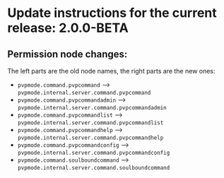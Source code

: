 # Update instructions for the current release: 2.0.0-BETA

## Permission node changes:
The left parts are the old node names, the right parts are the new ones:
* `pvpmode.command.pvpcommand` --> `pvpmode.internal.server.command.pvpcommand`
* `pvpmode.command.pvpcommandadmin` --> `pvpmode.internal.server.command.pvpcommandadmin`
* `pvpmode.command.pvpcommandlist` --> `pvpmode.internal.server.command.pvpcommandlist`
* `pvpmode.command.pvpcommandhelp` --> `pvpmode.internal.server.command.pvpcommandhelp`
* `pvpmode.command.pvpcommandconfig` --> `pvpmode.internal.server.command.pvpcommandconfig`
* `pvpmode.command.soulboundcommand` --> `pvpmode.internal.server.command.soulboundcommand`
